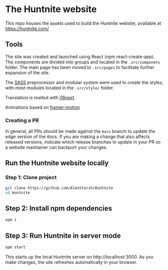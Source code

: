 # The Huntnite website

This repo houses the assets used to build the Huntnite website, available at https://huntnite.com/


## Tools 

The site was created and launched using React (npm react-create-app). The components are divided into groups and located in the `.src/componets` folder. 
The main page has been moved to `.src/pages` to facilitate further expansion of the site.

The [SASS](https://sass-lang.com/) preprocessor  and modular system were used to create the styles, with most modules located in the `.src/style/` folder.

Translation is realted with [i18next](https://www.i18next.com/).

Animations based on [framer-motion](https://www.framer.com/motion/)


### Creating a PR
In general, all PRs should be made against the `main` branch to update the edge version of the docs. If you are making a change that also affects released versions, indicate which release branches to update in your PR so a website maintainer can backport your changes.


## Run the Huntnite website locally

### Step 1: Clone project

```sh
git clone https://github.com/AlexStorzh/Huntnite
cd Huntnite
```

## Step 2: Install npm dependencies

```sh
npm i
```

## Step 3: Run Huntnite in server mode

```sh
npm start
```

This starts up the local Huntnite server on http://localhost:3000. As you make changes, the site refreshes automatically in your browser.
